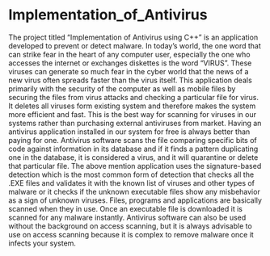 # Implementation_of_Antivirus
The project titled “Implementation of Antivirus using C++” is an application developed to prevent or detect malware. In today’s world, the one word that can strike fear in the heart of any computer user, especially the one who accesses the internet or exchanges diskettes is the word “VIRUS”. These viruses can generate so much fear in the cyber world that the news of a new virus often spreads faster than the virus itself. This application deals primarily with the security of the computer as well as mobile files by securing the files from virus attacks and checking a particular file for virus. It deletes all viruses form existing system and therefore makes the system more efficient and fast. This is the best way for scanning for viruses in our systems rather than purchasing external antiviruses from market. Having an antivirus application installed in our system for free is always better than paying for one. 
Antivirus software scans the file comparing specific bits of code against information in its database and if it finds a pattern duplicating one in the database, it is considered a virus, and it will quarantine or delete that particular file. The above mention application uses the signature-based detection which is the most common form of detection that checks all the .EXE files and validates it with the known list of viruses and other types of malware or it checks if the unknown executable files show any misbehavior as a sign of unknown viruses. Files, programs and applications are basically scanned when they in use. Once an executable file is downloaded it is scanned for any malware instantly. Antivirus software can also be used without the background on access scanning, but it is always advisable to use on access scanning because it is complex to remove malware once it infects your system.   
